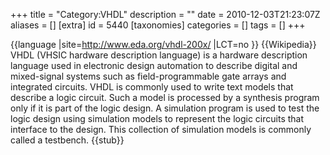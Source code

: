 +++
title = "Category:VHDL"
description = ""
date = 2010-12-03T21:23:07Z
aliases = []
[extra]
id = 5440
[taxonomies]
categories = []
tags = []
+++

{{language
|site=http://www.eda.org/vhdl-200x/
|LCT=no
}}
{{Wikipedia}}
VHDL (VHSIC hardware description language) is a hardware description language used in electronic design automation to describe digital and mixed-signal systems such as field-programmable gate arrays and integrated circuits. VHDL is commonly used to write text models that describe a logic circuit. Such a model is processed by a synthesis program only if it is part of the logic design. A simulation program is used to test the logic design using simulation models to represent the logic circuits that interface to the design. This collection of simulation models is commonly called a testbench.
{{stub}}
